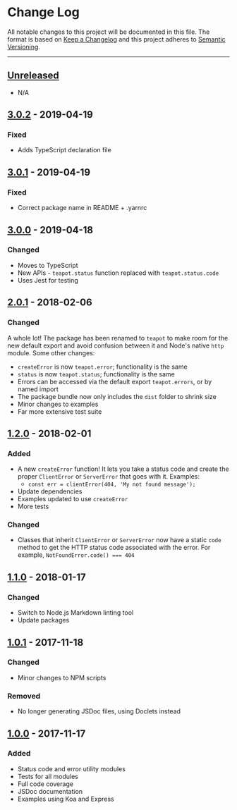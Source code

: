 # Change Log

All notable changes to this project will be documented in this file. The format is based on
[Keep a Changelog](http://keepachangelog.com/en/1.0.0/) and this project adheres to
[Semantic Versioning](http://semver.org/spec/v2.0.0.html).

---

## [Unreleased](https://github.com/greylocklabs/teapot/compare/3.0.2...HEAD)

- N/A

## [3.0.2](https://github.com/greylocklabs/teapot/compare/3.0.1...3.0.2) - 2019-04-19

### Fixed

- Adds TypeScript declaration file

## [3.0.1](https://github.com/greylocklabs/teapot/compare/3.0.0...3.0.1) - 2019-04-19

### Fixed

- Correct package name in README + .yarnrc

## [3.0.0](https://github.com/greylocklabs/teapot/compare/2.0.1...3.0.0) - 2019-04-18

### Changed

- Moves to TypeScript
- New APIs - `teapot.status` function replaced with `teapot.status.code`
- Uses Jest for testing

## [2.0.1](https://github.com/greylocklabs/teapot/compare/1.2.0...2.0.1) - 2018-02-06

### Changed

A whole lot! The package has been renamed to `teapot` to make room for the new default export and avoid confusion
between it and Node's native `http` module. Some other changes:

- `createError` is now `teapot.error`; functionality is the same
- `status` is now `teapot.status`; functionality is the same
- Errors can be accessed via the default export `teapot.errors`, or by named import
- The package bundle now only includes the `dist` folder to shrink size
- Minor changes to examples
- Far more extensive test suite

## [1.2.0](https://github.com/greylocklabs/teapot/compare/1.1.0...1.2.0) - 2018-02-01

### Added

- A new `createError` function! It lets you take a status code and create the proper `ClientError`
  or `ServerError` that goes with it. Examples:
  - `const err = clientError(404, 'My not found message');`
- Update dependencies
- Examples updated to use `createError`
- More tests

### Changed

- Classes that inherit `ClientError` or `ServerError` now have a static `code` method to get the
  HTTP status code associated with the error. For example, `NotFoundError.code() === 404`

## [1.1.0](https://github.com/greylocklabs/teapot/compare/1.0.1...1.1.0) - 2018-01-17

### Changed

- Switch to Node.js Markdown linting tool
- Update packages

## [1.0.1](https://github.com/greylocklabs/teapot/compare/1.0.0...1.0.1) - 2017-11-18

### Changed

- Minor changes to NPM scripts

### Removed

- No longer generating JSDoc files, using Doclets instead

## [1.0.0](https://github.com/greylocklabs/teapot/releases/tag/1.0.0) - 2017-11-17

### Added

- Status code and error utility modules
- Tests for all modules
- Full code coverage
- JSDoc documentation
- Examples using Koa and Express
